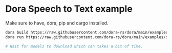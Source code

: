 # Dora Speech to Text example

Make sure to have, dora, pip and cargo installed.

```bash
dora build https://raw.githubusercontent.com/dora-rs/dora/main/examples/speech-to-speech/outtetts.yml
dora run https://raw.githubusercontent.com/dora-rs/dora/main/examples/speech-to-speech/outtetts.yml

# Wait for models to download which can takes a bit of time.
```

